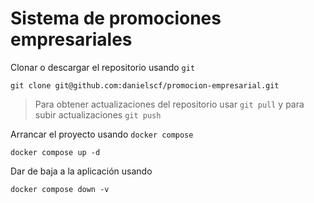 # Sistema de promociones empresariales

Clonar o descargar el repositorio usando `git`

```console
git clone git@github.com:danielscf/promocion-empresarial.git
```

> Para obtener actualizaciones del repositorio usar `git pull` y para subir actualizaciones `git push`

Arrancar el proyecto usando `docker compose`

```console
docker compose up -d
```

Dar de baja a la aplicación usando

```console
docker compose down -v
```

